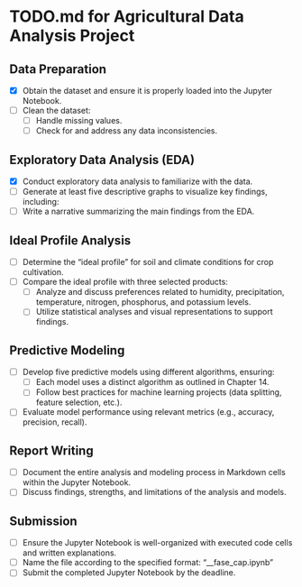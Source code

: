 # TODO.md for Agricultural Data Analysis Project

## Data Preparation
- [x] Obtain the dataset and ensure it is properly loaded into the Jupyter Notebook.
- [ ] Clean the dataset: 
  - [ ] Handle missing values.
  - [ ] Check for and address any data inconsistencies.
  
## Exploratory Data Analysis (EDA)
- [x] Conduct exploratory data analysis to familiarize with the data.
- [ ] Generate at least five descriptive graphs to visualize key findings, including:
- [ ] Write a narrative summarizing the main findings from the EDA.

## Ideal Profile Analysis
- [ ] Determine the “ideal profile” for soil and climate conditions for crop cultivation.
- [ ] Compare the ideal profile with three selected products:
  - [ ] Analyze and discuss preferences related to humidity, precipitation, temperature, nitrogen, phosphorus, and potassium levels.
  - [ ] Utilize statistical analyses and visual representations to support findings.

## Predictive Modeling
- [ ] Develop five predictive models using different algorithms, ensuring:
  - [ ] Each model uses a distinct algorithm as outlined in Chapter 14.
  - [ ] Follow best practices for machine learning projects (data splitting, feature selection, etc.).
- [ ] Evaluate model performance using relevant metrics (e.g., accuracy, precision, recall).
  
## Report Writing
- [ ] Document the entire analysis and modeling process in Markdown cells within the Jupyter Notebook.
- [ ] Discuss findings, strengths, and limitations of the analysis and models.
  
## Submission
- [ ] Ensure the Jupyter Notebook is well-organized with executed code cells and written explanations.
- [ ] Name the file according to the specified format: “<FullName>_<RM>_fase<Phase>_cap<Chapter>.ipynb”
- [ ] Submit the completed Jupyter Notebook by the deadline.

